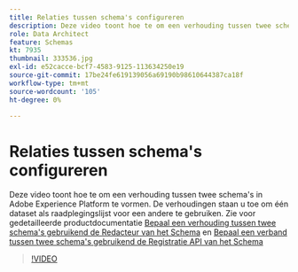 ```yaml
---
title: Relaties tussen schema's configureren
description: Deze video toont hoe te om een verhouding tussen twee schema's in Adobe Experience Platform te vormen. De verhoudingen staan u toe om één dataset als raadplegingslijst voor een andere te gebruiken.
role: Data Architect
feature: Schemas
kt: 7935
thumbnail: 333536.jpg
exl-id: e52cacce-bcf7-4583-9125-113634250e19
source-git-commit: 17be24fe619139056a69190b98610644387ca18f
workflow-type: tm+mt
source-wordcount: '105'
ht-degree: 0%

---
```


# Relaties tussen schema&#39;s configureren

Deze video toont hoe te om een verhouding tussen twee schema&#39;s in Adobe Experience Platform te vormen. De verhoudingen staan u toe om één dataset als raadplegingslijst voor een andere te gebruiken. Zie voor gedetailleerde productdocumentatie [Bepaal een verhouding tussen twee schema&#39;s gebruikend de Redacteur van het Schema](https://experienceleague.adobe.com/docs/experience-platform/xdm/tutorials/relationship-ui.html) en [Bepaal een verband tussen twee schema&#39;s gebruikend de Registratie API van het Schema](https://experienceleague.adobe.com/docs/experience-platform/xdm/tutorials/relationship-api.html)

>[!VIDEO](https://video.tv.adobe.com/v/333536?quality=12&learn=on)

